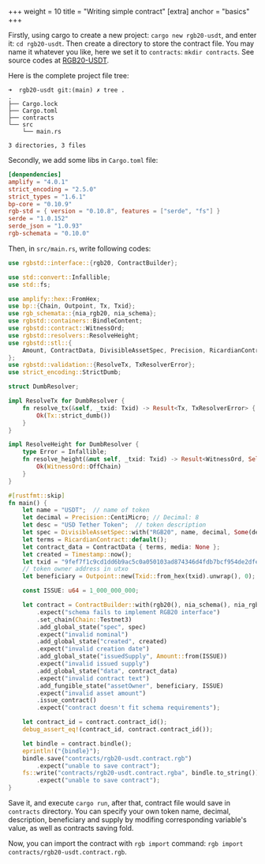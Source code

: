 +++
weight = 10
title = "Writing simple contract"
[extra]
anchor = "basics"
+++

Firstly, using cargo to create a new project: `cargo new rgb20-usdt`, and enter
it: `cd rgb20-usdt`. Then create a directory to store the contract file. You may
name it whatever you like, here we set it to `contracts`: `mkdir contracts`.
See source codes at [RGB20-USDT](https://github.com/oneforalone/rgb20-usdt).

Here is the complete project file tree:
```
➜  rgb20-usdt git:(main) ✗ tree .
.
├── Cargo.lock
├── Cargo.toml
├── contracts
└── src
    └── main.rs

3 directories, 3 files
```

Secondly, we add some libs in `Cargo.toml` file:

```toml
[denpendencies]
amplify = "4.0.1"
strict_encoding = "2.5.0"
strict_types = "1.6.1"
bp-core = "0.10.9"
rgb-std = { version = "0.10.8", features = ["serde", "fs"] }
serde = "1.0.152"
serde_json = "1.0.93"
rgb-schemata = "0.10.0"
```

Then, in `src/main.rs`, write following codes:

```rust
use rgbstd::interface::{rgb20, ContractBuilder};

use std::convert::Infallible;
use std::fs;

use amplify::hex::FromHex;
use bp::{Chain, Outpoint, Tx, Txid};
use rgb_schemata::{nia_rgb20, nia_schema};
use rgbstd::containers::BindleContent;
use rgbstd::contract::WitnessOrd;
use rgbstd::resolvers::ResolveHeight;
use rgbstd::stl::{
    Amount, ContractData, DivisibleAssetSpec, Precision, RicardianContract, Timestamp,
};
use rgbstd::validation::{ResolveTx, TxResolverError};
use strict_encoding::StrictDumb;

struct DumbResolver;

impl ResolveTx for DumbResolver {
    fn resolve_tx(&self, _txid: Txid) -> Result<Tx, TxResolverError> {
        Ok(Tx::strict_dumb())
    }
}

impl ResolveHeight for DumbResolver {
    type Error = Infallible;
    fn resolve_height(&mut self, _txid: Txid) -> Result<WitnessOrd, Self::Error> {
        Ok(WitnessOrd::OffChain)
    }
}

#[rustfmt::skip]
fn main() {
    let name = "USDT";  // name of token
    let decimal = Precision::CentiMicro; // Decimal: 8
    let desc = "USD Tether Token";  // token description
    let spec = DivisibleAssetSpec::with("RGB20", name, decimal, Some(desc)).unwrap();
    let terms = RicardianContract::default();
    let contract_data = ContractData { terms, media: None };
    let created = Timestamp::now();
    let txid = "9fef7f1c9cd1dd6b9ac5c0a050103ad874346d4fdb7bcf954de2dfe64dd2ce05";
    // token owner address in utxo
    let beneficiary = Outpoint::new(Txid::from_hex(txid).unwrap(), 0);

    const ISSUE: u64 = 1_000_000_000;

    let contract = ContractBuilder::with(rgb20(), nia_schema(), nia_rgb20())
        .expect("schema fails to implement RGB20 interface")
        .set_chain(Chain::Testnet3)
        .add_global_state("spec", spec)
        .expect("invalid nominal")
        .add_global_state("created", created)
        .expect("invalid creation date")
        .add_global_state("issuedSupply", Amount::from(ISSUE))
        .expect("invalid issued supply")
        .add_global_state("data", contract_data)
        .expect("invalid contract text")
        .add_fungible_state("assetOwner", beneficiary, ISSUE)
        .expect("invalid asset amount")
        .issue_contract()
        .expect("contract doesn't fit schema requirements");

    let contract_id = contract.contract_id();
    debug_assert_eq!(contract_id, contract.contract_id());

    let bindle = contract.bindle();
    eprintln!("{bindle}");
    bindle.save("contracts/rgb20-usdt.contract.rgb")
        .expect("unable to save contract");
    fs::write("contracts/rgb20-usdt.contract.rgba", bindle.to_string())
        .expect("unable to save contract");
}

```

Save it, and execute `cargo run`, after that, contract file would save in
`contracts` directory. You can specify your own token name, decimal,
description, beneficiary and supply by modifing corresponding variable's value,
as well as contracts saving fold.

Now, you can import the contract with `rgb import` command:
`rgb import contracts/rgb20-usdt.contract.rgb`.
